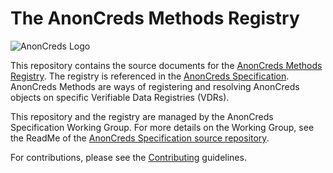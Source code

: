 # The AnonCreds Methods Registry

![AnonCreds Logo](https://raw.githubusercontent.com/hyperledger/anoncreds-spec/main/spec/images/logo/anoncreds_logo_horizontal.svg)

This repository contains the source documents for the [AnonCreds Methods
Registry](https://hyperledger.github.io/anoncreds-methods-registry).
The registry is referenced in the [AnonCreds
Specification](https://hyperledger.github.io/anoncreds-spec/). AnonCreds
Methods are ways of registering and resolving AnonCreds objects on
specific Verifiable Data Registries (VDRs).

This repository and the registry are managed by the AnonCreds Specification Working Group. For more
details on the Working Group, see the ReadMe of the [AnonCreds Specification source repository](https://github.com/hyperledger/anoncreds-spec).

For contributions, please see the [Contributing](Contributing.md) guidelines.
